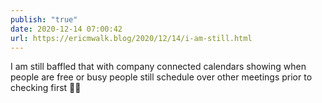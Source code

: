 ```yaml
---
publish: "true"
date: 2020-12-14 07:00:42
url: https://ericmwalk.blog/2020/12/14/i-am-still.html
---
```


I am still baffled that with company connected calendars showing when people are free or busy people still schedule over other meetings prior to checking first 🤦‍♂️